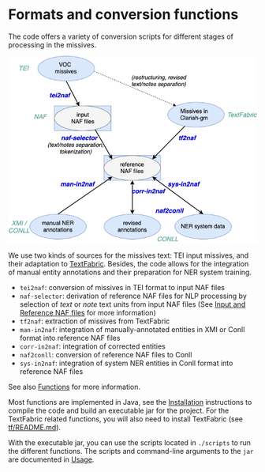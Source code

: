 # Formats and conversion functions
The code offers a variety of conversion scripts for different stages of processing in the missives. 
 

 ![](docs/img/clariah-doc-functionality.png)
 
We use two kinds of sources for the missives text: TEI input missives, and their adaptation to [TextFabric](https://github.com/Dans-labs/clariah-gm).
Besides, the code allows for the integration of manual entity annotations and their preparation for NER system training. 
 
  * `tei2naf`: conversion of missives in TEI format to input NAF files
  * `naf-selector`: derivation of reference NAF files for NLP processing 
  by selection of *text* or *note* text units from input NAF files (See [Input and Reference NAF files](docs/in-ref-naf.md) 
  for more information)
  * `tf2naf`: extraction of missives from TextFabric
  * `man-in2naf`: integration of manually-annotated entities in XMI or Conll format 
  into reference NAF files 
  * `corr-in2naf`: integration of corrected entities
  * `naf2conll`: conversion of reference NAF files to Conll
  * `sys-in2naf`: integration of system NER entities in Conll format into reference 
  NAF files

See also [Functions](docs/functions.md) for more information. 

Most functions are implemented in Java, see the [Installation](docs/install.md) instructions to compile the code 
and build an executable jar for the project.
For the TextFabric related functions, you will also need to install TextFabric (see [tf/README.md](tf/README.md)).

With the executable jar, you can use the scripts located in `./scripts` to run the different functions.
The scripts and command-line arguments to the `jar` are documented in [Usage](docs/usage.md).
